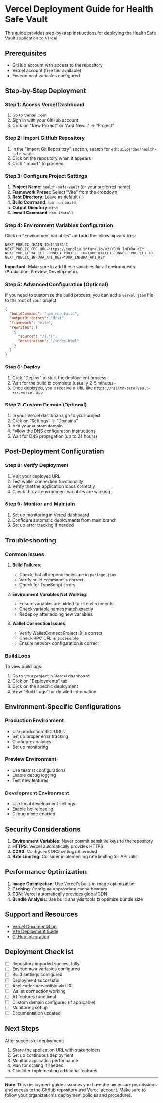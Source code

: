 # Vercel Deployment Guide for Health Safe Vault

This guide provides step-by-step instructions for deploying the Health Safe Vault application to Vercel.

## Prerequisites

- GitHub account with access to the repository
- Vercel account (free tier available)
- Environment variables configured

## Step-by-Step Deployment

### Step 1: Access Vercel Dashboard

1. Go to [vercel.com](https://vercel.com)
2. Sign in with your GitHub account
3. Click on "New Project" or "Add New..." → "Project"

### Step 2: Import GitHub Repository

1. In the "Import Git Repository" section, search for `ethbuilderdao/health-safe-vault`
2. Click on the repository when it appears
3. Click "Import" to proceed

### Step 3: Configure Project Settings

1. **Project Name**: `health-safe-vault` (or your preferred name)
2. **Framework Preset**: Select "Vite" from the dropdown
3. **Root Directory**: Leave as default (`.`)
4. **Build Command**: `npm run build`
5. **Output Directory**: `dist`
6. **Install Command**: `npm install`

### Step 4: Environment Variables Configuration

Click on "Environment Variables" and add the following variables:

```env
NEXT_PUBLIC_CHAIN_ID=11155111
NEXT_PUBLIC_RPC_URL=https://sepolia.infura.io/v3/YOUR_INFURA_KEY
NEXT_PUBLIC_WALLET_CONNECT_PROJECT_ID=YOUR_WALLET_CONNECT_PROJECT_ID
NEXT_PUBLIC_INFURA_API_KEY=YOUR_INFURA_API_KEY
```

**Important**: Make sure to add these variables for all environments (Production, Preview, Development).

### Step 5: Advanced Configuration (Optional)

If you need to customize the build process, you can add a `vercel.json` file to the root of your project:

```json
{
  "buildCommand": "npm run build",
  "outputDirectory": "dist",
  "framework": "vite",
  "rewrites": [
    {
      "source": "/(.*)",
      "destination": "/index.html"
    }
  ]
}
```

### Step 6: Deploy

1. Click "Deploy" to start the deployment process
2. Wait for the build to complete (usually 2-5 minutes)
3. Once deployed, you'll receive a URL like `https://health-safe-vault-xxx.vercel.app`

### Step 7: Custom Domain (Optional)

1. In your Vercel dashboard, go to your project
2. Click on "Settings" → "Domains"
3. Add your custom domain
4. Follow the DNS configuration instructions
5. Wait for DNS propagation (up to 24 hours)

## Post-Deployment Configuration

### Step 8: Verify Deployment

1. Visit your deployed URL
2. Test wallet connection functionality
3. Verify that the application loads correctly
4. Check that all environment variables are working

### Step 9: Monitor and Maintain

1. Set up monitoring in Vercel dashboard
2. Configure automatic deployments from main branch
3. Set up error tracking if needed

## Troubleshooting

### Common Issues

1. **Build Failures**:
   - Check that all dependencies are in `package.json`
   - Verify build command is correct
   - Check for TypeScript errors

2. **Environment Variables Not Working**:
   - Ensure variables are added to all environments
   - Check variable names match exactly
   - Redeploy after adding new variables

3. **Wallet Connection Issues**:
   - Verify WalletConnect Project ID is correct
   - Check RPC URL is accessible
   - Ensure network configuration is correct

### Build Logs

To view build logs:
1. Go to your project in Vercel dashboard
2. Click on "Deployments" tab
3. Click on the specific deployment
4. View "Build Logs" for detailed information

## Environment-Specific Configurations

### Production Environment
- Use production RPC URLs
- Set up proper error tracking
- Configure analytics
- Set up monitoring

### Preview Environment
- Use testnet configurations
- Enable debug logging
- Test new features

### Development Environment
- Use local development settings
- Enable hot reloading
- Debug mode enabled

## Security Considerations

1. **Environment Variables**: Never commit sensitive keys to the repository
2. **HTTPS**: Vercel automatically provides HTTPS
3. **CORS**: Configure CORS settings if needed
4. **Rate Limiting**: Consider implementing rate limiting for API calls

## Performance Optimization

1. **Image Optimization**: Use Vercel's built-in image optimization
2. **Caching**: Configure appropriate cache headers
3. **CDN**: Vercel automatically provides global CDN
4. **Bundle Analysis**: Use build analysis tools to optimize bundle size

## Support and Resources

- [Vercel Documentation](https://vercel.com/docs)
- [Vite Deployment Guide](https://vitejs.dev/guide/static-deploy.html#vercel)
- [GitHub Integration](https://vercel.com/docs/concepts/git/vercel-for-github)

## Deployment Checklist

- [ ] Repository imported successfully
- [ ] Environment variables configured
- [ ] Build settings configured
- [ ] Deployment successful
- [ ] Application accessible via URL
- [ ] Wallet connection working
- [ ] All features functional
- [ ] Custom domain configured (if applicable)
- [ ] Monitoring set up
- [ ] Documentation updated

## Next Steps

After successful deployment:

1. Share the application URL with stakeholders
2. Set up continuous deployment
3. Monitor application performance
4. Plan for scaling if needed
5. Consider implementing additional features

---

**Note**: This deployment guide assumes you have the necessary permissions and access to the GitHub repository and Vercel account. Make sure to follow your organization's deployment policies and procedures.
